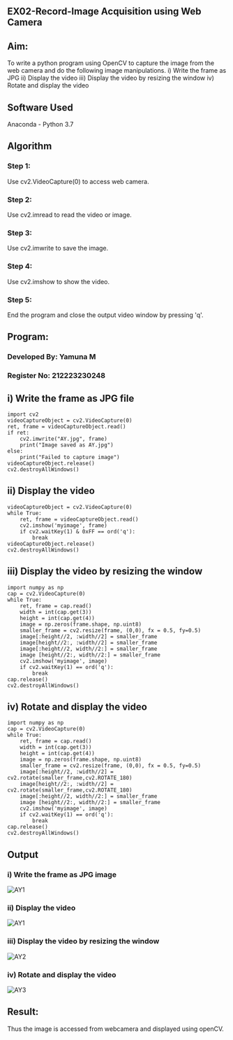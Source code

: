 ## EX02-Record-Image Acquisition using Web Camera

## Aim:
 
To write a python program using OpenCV to capture the image from the web camera and do the following image manipulations.
i) Write the frame as JPG 
ii) Display the video 
iii) Display the video by resizing the window
iv) Rotate and display the video


## Software Used
Anaconda - Python 3.7

## Algorithm

### Step 1:
Use cv2.VideoCapture(0) to access web camera.


### Step 2:
Use cv2.imread to read the video or image.


### Step 3:
Use cv2.imwrite to save the image.


### Step 4:
Use cv2.imshow to show the video.


### Step 5:
End the program and close the output video window by pressing 'q'.


## Program:


### Developed By: Yamuna M
### Register No: 212223230248


## i) Write the frame as JPG file
```
import cv2
videoCaptureObject = cv2.VideoCapture(0)
ret, frame = videoCaptureObject.read()
if ret:
    cv2.imwrite("AY.jpg", frame)
    print("Image saved as AY.jpg")
else:
    print("Failed to capture image")
videoCaptureObject.release()
cv2.destroyAllWindows()
```

## ii) Display the video
```
videoCaptureObject = cv2.VideoCapture(0)
while True:
    ret, frame = videoCaptureObject.read()
    cv2.imshow('myimage', frame)
    if cv2.waitKey(1) & 0xFF == ord('q'):
        break
videoCaptureObject.release()
cv2.destroyAllWindows()  
```

## iii) Display the video by resizing the window
```
import numpy as np
cap = cv2.VideoCapture(0)
while True:
    ret, frame = cap.read() 
    width = int(cap.get(3))
    height = int(cap.get(4))
    image = np.zeros(frame.shape, np.uint8) 
    smaller_frame = cv2.resize(frame, (0,0), fx = 0.5, fy=0.5) 
    image[:height//2, :width//2] = smaller_frame
    image[height//2:, :width//2] = smaller_frame
    image[:height//2, width//2:] = smaller_frame 
    image [height//2:, width//2:] = smaller_frame
    cv2.imshow('myimage', image)
    if cv2.waitKey(1) == ord('q'):
        break
cap.release()
cv2.destroyAllWindows()
```

## iv) Rotate and display the video
```
import numpy as np
cap = cv2.VideoCapture(0)
while True:
    ret, frame = cap.read() 
    width = int(cap.get(3))
    height = int(cap.get(4))
    image = np.zeros(frame.shape, np.uint8) 
    smaller_frame = cv2.resize(frame, (0,0), fx = 0.5, fy=0.5) 
    image[:height//2, :width//2] = cv2.rotate(smaller_frame,cv2.ROTATE_180)
    image[height//2:, :width//2] = cv2.rotate(smaller_frame,cv2.ROTATE_180)
    image[:height//2, width//2:] = smaller_frame 
    image [height//2:, width//2:] = smaller_frame
    cv2.imshow('myimage', image)
    if cv2.waitKey(1) == ord('q'):
        break
cap.release()
cv2.destroyAllWindows()
```

## Output


### i) Write the frame as JPG image
![AY1](https://github.com/user-attachments/assets/ede9bd46-286c-4431-a454-438454de7328)


### ii) Display the video
![AY1](https://github.com/user-attachments/assets/189b270e-7740-4cc7-97f0-d292532c9feb)


### iii) Display the video by resizing the window
![AY2](https://github.com/user-attachments/assets/83286c95-f6b8-40d7-9a5c-38b610eb0994)


### iv) Rotate and display the video
![AY3](https://github.com/user-attachments/assets/fc7994f6-27d2-4d20-8422-7b78d454fe74)


## Result:
Thus the image is accessed from webcamera and displayed using openCV.

